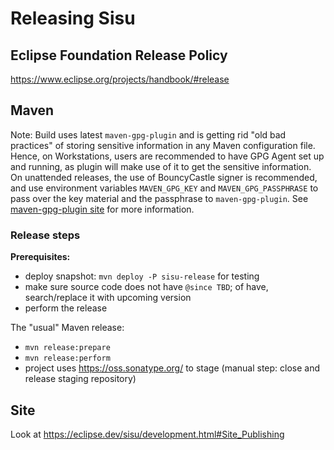 # Releasing Sisu

## Eclipse Foundation Release Policy

<https://www.eclipse.org/projects/handbook/#release>

## Maven

Note: Build uses latest `maven-gpg-plugin` and is getting rid "old bad practices" of storing sensitive information in
any Maven configuration file. Hence, on Workstations, users are recommended to have GPG Agent set up and running,
as plugin will make use of it to get the sensitive information. On unattended releases, the use of
BouncyCastle signer is recommended, and use environment variables `MAVEN_GPG_KEY` and `MAVEN_GPG_PASSPHRASE` 
to pass over the key material and the passphrase to `maven-gpg-plugin`.
See [maven-gpg-plugin site](https://maven.apache.org/plugins/maven-gpg-plugin/usage.html) for more information.

### Release steps

**Prerequisites:**
* deploy snapshot: `mvn deploy -P sisu-release` for testing
* make sure source code does not have `@since TBD`; of have, search/replace it with upcoming version
* perform the release

The "usual" Maven release:
* `mvn release:prepare`
* `mvn release:perform`
* project uses <https://oss.sonatype.org/> to stage (manual step: close and release staging repository)

## Site

Look at https://eclipse.dev/sisu/development.html#Site_Publishing
